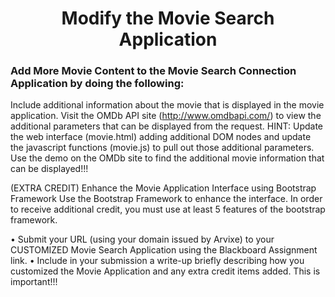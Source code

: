 <center><h1>Modify the Movie Search Application</h1></center>

<h3>Add More Movie Content to the Movie Search Connection Application by doing the following:</h3>


Include additional information about the movie that is displayed in the movie application.  Visit the OMDb API site (http://www.omdbapi.com/) to view the additional parameters that can be displayed from the request. HINT:  Update the web interface (movie.html) adding additional DOM nodes and update the javascript functions (movie.js) to pull out those additional parameters.  Use the demo on the OMDb site to find the additional movie information that can be displayed!!!


(EXTRA CREDIT) Enhance the Movie Application Interface using Bootstrap Framework
Use the Bootstrap Framework to enhance the interface.  In order to receive additional credit, you must use at least 5 features of the bootstrap framework.



•	Submit your URL (using your domain issued by Arvixe) to your CUSTOMIZED Movie Search Application using the Blackboard Assignment link.
•	Include in your submission a write-up briefly describing how you customized the Movie Application and any extra credit items added.  This is important!!!
